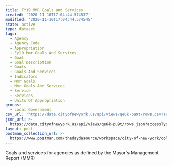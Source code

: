 ```yaml
---
title: FY19 MMR Goals and Services
created: '2020-11-10T17:04:44.574537'
modified: '2020-11-10T17:04:44.574545'
state: active
type: dataset
tags:
  - Agency
  - Agency Code
  - Appropriation
  - Fy19 Mmr Goals And Services
  - Goal
  - Goal Description
  - Goals
  - Goals And Services
  - Indicators
  - Mmr Goals
  - Mmr Goals And Services
  - Service
  - Services
  - Units Of Appropriation
groups:
  - Local Government
csv_url: 'https://data.cityofnewyork.us/api/views/qe6k-pu9t/rows.csv?accessType=DOWNLOAD'
json_url: >-
  https://data.cityofnewyork.us/api/views/qe6k-pu9t/rows.json?accessType=DOWNLOAD
layout: post
postman_collection_url: >-
  https://www.postman.com/thedaydasource/workspace/city-of-new-york/collection/15909983-46d33837-785f-49a2-8976-d69e10c92802
---
```

Goals and services for agencies as defined by the Mayor's Management Report (MMR)
